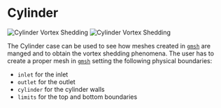 # Cylinder
![Cylinder Vortex Shedding](https://carlodev.github.io/ExoFlow.jl/dev/cyl.png)
![Cylinder Vortex Shedding](https://carlodev.github.io/ExoFlow.jl/dev/Cylinder.png)

The Cylinder case can be used to see how meshes created in  [`gmsh`](https://gmsh.info/) are manged and to obtain the vortex shedding phenomena.
The user has to create a proper mesh in [`gmsh`](https://gmsh.info/) setting the following physical boundaries:
- `inlet` for the inlet
- `outlet` for the outlet
- `cylinder` for the cylinder walls
- `limits` for the top and bottom boundaries
